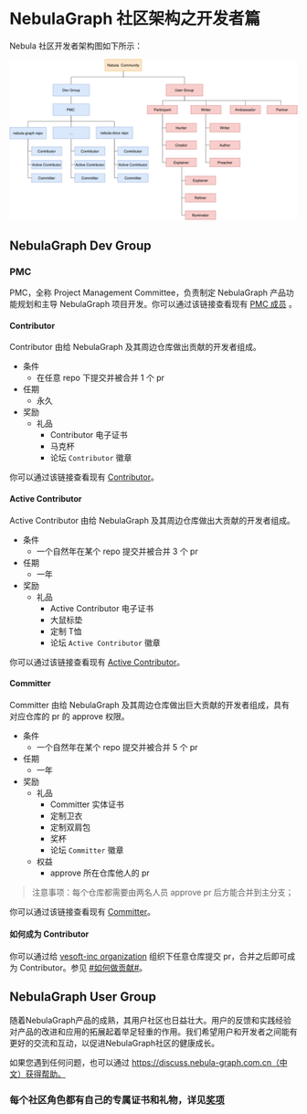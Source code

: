 # NebulaGraph 社区架构之开发者篇

Nebula 社区开发者架构图如下所示：

![image](/zh-Hans/Community/community-architecture.png)

## NebulaGraph Dev Group

### PMC

PMC，全称 Project Management Committee，负责制定 NebulaGraph 产品功能规划和主导 NebulaGraph 项目开发。你可以通过该链接查看现有 [PMC 成员](./pmc-list.md) 。

#### Contributor

Contributor 由给 NebulaGraph 及其周边仓库做出贡献的开发者组成。

- 条件
    - 在任意 repo 下提交并被合并 1 个 pr
- 任期
    - 永久
- 奖励
    - 礼品
        - Contributor 电子证书
        - 马克杯
        - 论坛 `Contributor` 徽章

你可以通过该链接查看现有 [Contributor](./contributor-list.md)。

#### Active Contributor

Active Contributor 由给 NebulaGraph 及其周边仓库做出大贡献的开发者组成。

- 条件
    - 一个自然年在某个 repo 提交并被合并 3 个 pr
- 任期
    - 一年
- 奖励
    - 礼品
        - Active Contributor 电子证书
        - 大鼠标垫
        - 定制 T恤
        - 论坛 `Active Contributor` 徽章

你可以通过该链接查看现有 [Active Contributor](./active-contributor-list.md)。

#### Committer

Committer 由给 NebulaGraph 及其周边仓库做出巨大贡献的开发者组成，具有对应仓库的 pr 的 approve 权限。

- 条件
    - 一个自然年在某个 repo 提交并被合并 5 个 pr
- 任期
    - 一年
- 奖励
    - 礼品
        - Committer 实体证书
        - 定制卫衣
        - 定制双肩包
        - 奖杯
        - 论坛 `Committer` 徽章
    - 权益
        - approve 所在仓库他人的 pr

> 注意事项：每个仓库都需要由两名人员 approve pr 后方能合并到主分支；

你可以通过该链接查看现有 [Committer](./committer-list.md)。

#### 如何成为 Contributor

你可以通过给 [vesoft-inc organization](https://github.com/vesoft-inc) 组织下任意仓库提交 pr，合并之后即可成为 Contributor。参见 [#如何做贡献#](./how-to-contribute.md)。


## NebulaGraph User Group

随着NebulaGraph产品的成熟，其用户社区也日益壮大。用户的反馈和实践经验对产品的改进和应用的拓展起着举足轻重的作用。我们希望用户和开发者之间能有更好的交流和互动，以促进NebulaGraph社区的健康成长。

如果您遇到任何问题，也可以通过 https://discuss.nebula-graph.com.cn（中文）获得帮助。



### 每个社区角色都有自己的专属证书和礼物，详见[奖项](/Community/award.md)